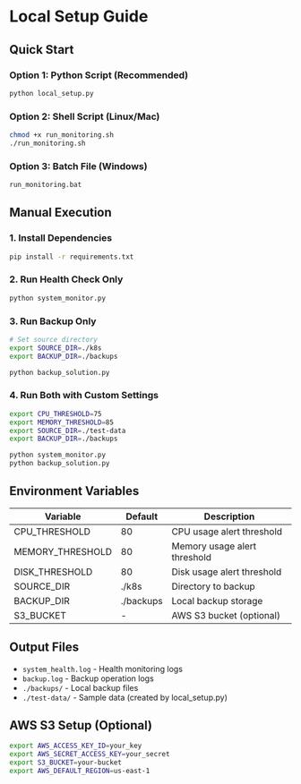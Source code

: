 # Local Setup Guide

## Quick Start

### Option 1: Python Script (Recommended)
```bash
python local_setup.py
```

### Option 2: Shell Script (Linux/Mac)
```bash
chmod +x run_monitoring.sh
./run_monitoring.sh
```

### Option 3: Batch File (Windows)
```cmd
run_monitoring.bat
```

## Manual Execution

### 1. Install Dependencies
```bash
pip install -r requirements.txt
```

### 2. Run Health Check Only
```bash
python system_monitor.py
```

### 3. Run Backup Only
```bash
# Set source directory
export SOURCE_DIR=./k8s
export BACKUP_DIR=./backups

python backup_solution.py
```

### 4. Run Both with Custom Settings
```bash
export CPU_THRESHOLD=75
export MEMORY_THRESHOLD=85
export SOURCE_DIR=./test-data
export BACKUP_DIR=./backups

python system_monitor.py
python backup_solution.py
```

## Environment Variables

| Variable | Default | Description |
|----------|---------|-------------|
| CPU_THRESHOLD | 80 | CPU usage alert threshold |
| MEMORY_THRESHOLD | 80 | Memory usage alert threshold |
| DISK_THRESHOLD | 80 | Disk usage alert threshold |
| SOURCE_DIR | ./k8s | Directory to backup |
| BACKUP_DIR | ./backups | Local backup storage |
| S3_BUCKET | - | AWS S3 bucket (optional) |

## Output Files
- `system_health.log` - Health monitoring logs
- `backup.log` - Backup operation logs
- `./backups/` - Local backup files
- `./test-data/` - Sample data (created by local_setup.py)

## AWS S3 Setup (Optional)
```bash
export AWS_ACCESS_KEY_ID=your_key
export AWS_SECRET_ACCESS_KEY=your_secret
export S3_BUCKET=your-bucket
export AWS_DEFAULT_REGION=us-east-1
```